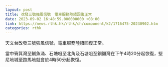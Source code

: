```yaml
---
layout: post
title: 改發三號強風信號　電車服務陸續回復正常
date: 2023-09-02 16:48:59.000000000 +08:00
link: https://news.rthk.hk/rthk/ch/component/k2/1716475-20230902.htm
categories: rthk
---
```


天文台改發三號強風信號，電車服務陸續回復正常。

當中筲箕灣至鰂魚涌、石塘咀至北角及石塘咀至銅鑼灣在下午4時20分起恢復，堅尼地城至跑馬地就會於4時50分起恢復。
